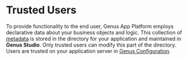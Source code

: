 # Trusted Users

To provide functionality to the end user, Genus App Platform employs declarative data about your business objects and logic. This collection of [metadata](../../../terminology.md) is stored in the directory for your application and maintained in **Genus Studio**. Only trusted users can modify this part of the directory. Users are trusted on your application server in [Genus Configuration](../../installation-and-configuration/configure-and-maintain-genus-server.md).